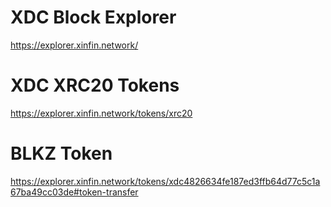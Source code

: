 # XDC Block Explorer
https://explorer.xinfin.network/

# XDC XRC20 Tokens
https://explorer.xinfin.network/tokens/xrc20

# BLKZ Token
https://explorer.xinfin.network/tokens/xdc4826634fe187ed3ffb64d77c5c1a67ba49cc03de#token-transfer
